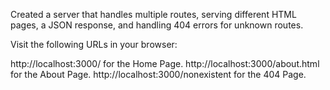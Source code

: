 Created a server that handles multiple routes, serving different HTML pages, a JSON response, and handling 404 errors for unknown routes.

Visit the following URLs in your browser:

http://localhost:3000/ for the Home Page.
http://localhost:3000/about.html for the About Page.
http://localhost:3000/nonexistent for the 404 Page.
